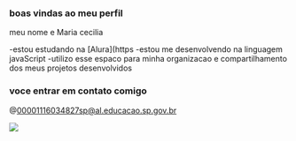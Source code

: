 ### boas vindas ao meu perfil 

meu nome e Maria cecilia

-estou estudando na [Alura](https
-estou me desenvolvendo na linguagem javaScript
-utilizo esse espaco para minha organizacao e compartilhamento dos meus projetos desenvolvidos 

### voce entrar em contato comigo 

@00001116034827sp@al.educacao.sp.gov.br


![](https://media.tenor.com/_Vr_a-2Jrr8AAAAi/unicornio.gif)
